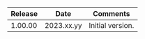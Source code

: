 | Release  | Date       | Comments             |
|----------|------------|----------------------|
| 1.00.00    | 2023.xx.yy | Initial version.     |




